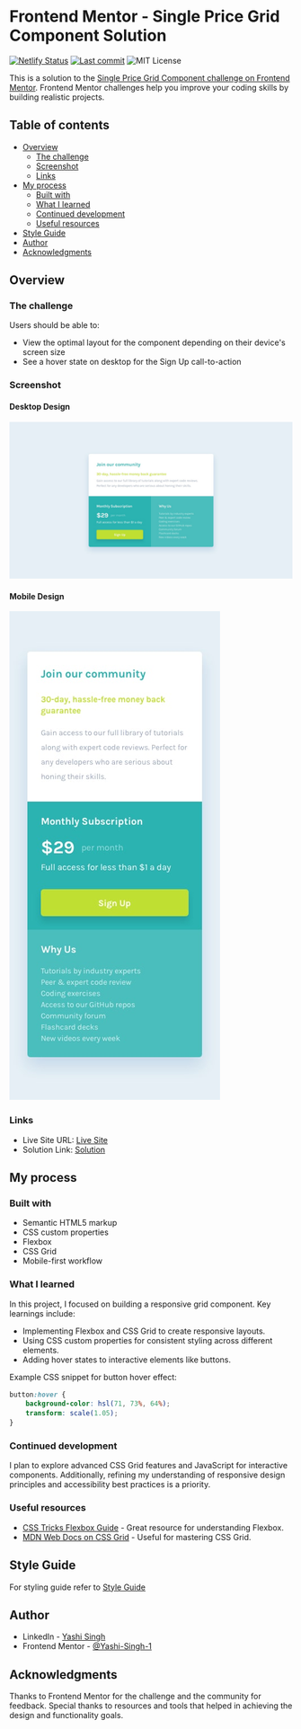 # Frontend Mentor - Single Price Grid Component Solution

[![Netlify Status](https://api.netlify.com/api/v1/badges/55a02287-9c91-4c62-b5bc-af7d43c13dbd/deploy-status)](https://app.netlify.com/sites/single-price-of-grid-component/deploys)
[![Last commit](https://img.shields.io/gitlab/last-commit/Yashi-Singh-9/single-price-of-grid)](https://gitlab.com/Yashi-Singh-9/single-price-of-grid/commits/main)
![MIT License](https://img.shields.io/badge/License-MIT-blue)

This is a solution to the [Single Price Grid Component challenge on Frontend Mentor](https://www.frontendmentor.io/challenges/single-price-grid-component-5ce41129d0ff452fec5abbbc). Frontend Mentor challenges help you improve your coding skills by building realistic projects.

## Table of contents

- [Overview](#overview)
  - [The challenge](#the-challenge)
  - [Screenshot](#screenshot)
  - [Links](#links)
- [My process](#my-process)
  - [Built with](#built-with)
  - [What I learned](#what-i-learned)
  - [Continued development](#continued-development)
  - [Useful resources](#useful-resources)
- [Style Guide](#style-guide)
- [Author](#author)
- [Acknowledgments](#acknowledgments)

## Overview

### The challenge

Users should be able to:

- View the optimal layout for the component depending on their device's screen size
- See a hover state on desktop for the Sign Up call-to-action

### Screenshot

#### Desktop Design
![Screenshot of the Single Price Grid Component](design/desktop-design.jpg)

#### Mobile Design
![Screenshot of the Single Price Grid Component](design/mobile-design.jpg)

### Links

- Live Site URL: [Live Site](https://single-price-of-grid-component.netlify.app)
- Solution Link: [Solution](https://www.frontendmentor.io/solutions/single-price-grid-component-qexT5jzBpD)

## My process

### Built with

- Semantic HTML5 markup
- CSS custom properties
- Flexbox
- CSS Grid
- Mobile-first workflow

### What I learned

In this project, I focused on building a responsive grid component. Key learnings include:

- Implementing Flexbox and CSS Grid to create responsive layouts.
- Using CSS custom properties for consistent styling across different elements.
- Adding hover states to interactive elements like buttons.

Example CSS snippet for button hover effect:

```css
button:hover {
    background-color: hsl(71, 73%, 64%);
    transform: scale(1.05);
}
```

### Continued development

I plan to explore advanced CSS Grid features and JavaScript for interactive components. Additionally, refining my understanding of responsive design principles and accessibility best practices is a priority.

### Useful resources

- [CSS Tricks Flexbox Guide](https://css-tricks.com/snippets/css/a-guide-to-flexbox/) - Great resource for understanding Flexbox.
- [MDN Web Docs on CSS Grid](https://developer.mozilla.org/en-US/docs/Web/CSS/CSS_Grid_Layout) - Useful for mastering CSS Grid.

## Style Guide

For styling guide refer to [Style Guide](style-guide.md)

## Author

- LinkedIn - [Yashi Singh](https://www.linkedin.com/in/yashi-singh-b4143a246)
- Frontend Mentor - [@Yashi-Singh-1](https://www.frontendmentor.io/profile/Yashi-Singh-1)

## Acknowledgments

Thanks to Frontend Mentor for the challenge and the community for feedback. Special thanks to resources and tools that helped in achieving the design and functionality goals.

